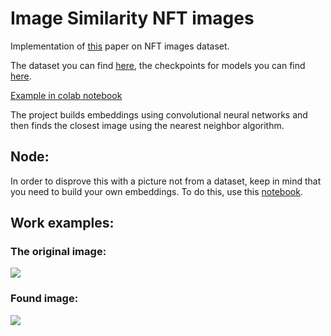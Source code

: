 # Image Similarity NFT images

Implementation of [this](https://medium.com/pytorch/image-similarity-search-in-pytorch-1a744cf3469  "MEMES") paper on NFT images dataset.

The dataset you can find [here](), the checkpoints for models you can find [here]().

[Example in colab notebook]()

The project builds embeddings using convolutional neural networks and then finds the closest image using the nearest neighbor algorithm.

## Node:
In order to disprove this with a picture not from a dataset, keep in mind that you need to build your own embeddings. To do this, use this [notebook]().

## Work examples:

### The original image:

![](https://i.ibb.co/gR3KwkC/test.png)

### Found image:

![](https://i.ibb.co/6Prczfj/result.png)

        
